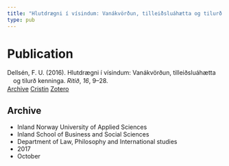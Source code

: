 ```yaml
---
title: "Hlutdrægni í vísindum: Vanákvörðun, tilleiðsluáhætta og tilurð kenninga"
type: pub
---
```

<h1>Publication</h1>
<article id="csl-bib-container-68ZJLG8P" class="csl-bib-container">
  <div class="csl-bib-body" style="line-height: 1.35; padding-left: 1em; text-indent:-1em;">
  <div class="csl-entry">Dells&#xE9;n, F. U. (2016). Hlutdr&#xE6;gni &#xED; v&#xED;sindum: Van&#xE1;kv&#xF6;r&#xF0;un, tillei&#xF0;slu&#xE1;h&#xE6;tta og tilur&#xF0; kenninga. <i>Riti&#xF0;</i>, <i>16</i>, 9&#x2013;28.</div>
</div>
  <div class="csl-bib-buttons">
    <a href="#taxonomy-article-68ZJLG8P" class="csl-bib-button">Archive</a>
    <a href="https://app.cristin.no/results/show.jsf?id=1503974" alt="Cristin URL" class="csl-bib-button">Cristin</a>
    <a href="http://zotero.org/groups/5022929/items/68ZJLG8P" alt="Zotero URL" class="csl-bib-button">Zotero</a>
  </div>
  <div id="csl-bib-meta-container-68ZJLG8P"></div>
</article>
<div id="csl-bib-meta-68ZJLG8P" class="csl-bib-meta">
  <article id="taxonomy-article-68ZJLG8P" class="taxonomy-article">
    <h1>Archive</h1>
    <ul>
      <li>Inland Norway University of Applied Sciences</li>
      <li>Inland School of Business and Social Sciences</li>
      <li>Department of Law, Philosophy and International studies</li>
      <li>2017</li>
      <li>October</li>
    </ul>
  </article>
</div>
